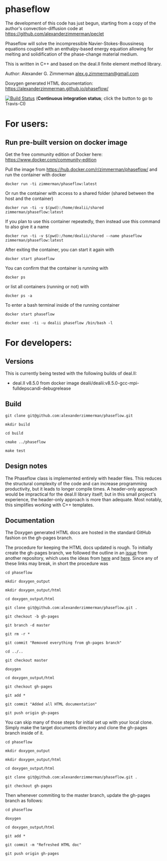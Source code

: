 # phaseflow

The development of this code has just begun, starting from a copy of the author's convection-diffusion code at https://github.com/alexanderzimmerman/peclet

Phaseflow will solve the incompressible Navier-Stokes-Boussinesq equations coupled with an enthalpy-based energy equation allowing for melting and solidification of the phase-change material medium.

This is written in C++ and based on the deal.II finite element method library.

Author: Alexander G. Zimmerman <alex.g.zimmerman@gmail.com>

Doxygen generated HTML documentation: https://alexanderzimmerman.github.io/phaseflow/

[![Build Status](https://travis-ci.org/alexanderzimmerman/phaseflow.svg?branch=master)](https://travis-ci.org/alexanderzimmerman/phaseflow) (<b>Continuous integration status</b>; click the button to go to Travis-CI)

# For users:
## Run pre-built version on docker image
Get the free community edition of Docker here: https://www.docker.com/community-edition

Pull the image from https://hub.docker.com/r/zimmerman/phaseflow/ and run the container with docker

    docker run -ti zimmerman/phaseflow:latest
    
Or run the container with access to a shared folder (shared between the host and the container)

    docker run -ti -v $(pwd):/home/dealii/shared zimmerman/phaseflow:latest
    
If you plan to use this container repeatedly, then instead use this command to also give it a name

    docker run -ti -v $(pwd):/home/dealii/shared --name phaseflow zimmerman/phaseflow:latest

After exiting the container, you can start it again with

    docker start phaseflow
    
You can confirm that the container is running with

    docker ps
    
or list all containers (running or not) with

    docker ps -a

To enter a bash terminal inside of the running container

    docker start phaseflow
    
    docker exec -ti -u dealii phaseflow /bin/bash -l

# For developers:
## Versions

This is currently being tested with the following builds of deal.II:
- deal.II v8.5.0 from docker image dealii/dealii:v8.5.0-gcc-mpi-fulldepscandi-debugrelease

## Build

    git clone git@github.com:alexanderzimmerman/phaseflow.git

    mkdir build

    cd build

    cmake ../phaseflow

    make test
    
## Design notes
The Phaseflow class is implemented entirely with header files. This reduces the structural complexity of the code and can increase programming productivity, but it leads to longer compile times. A header-only approach would be impractical for the deal.II library itself; but in this small project's experience, the header-only approach is more than adequate. Most notably, this simplifies working with C++ templates.

## Documentation
The Doxygen generated HTML docs are hosted in the standard GitHub fashion on the gh-pages branch.

The procedure for keeping the HTML docs updated is rough. To initially create the gh-pages branch, we followed the outline in an [issue](https://github.com/m-a-d-n-e-s-s/madness/issues/104) from another repository, which uses the ideas from [here](http://rickfoosusa.blogspot.de/2011/10/howto-use-doxygen-with-github.html) and [here](https://gist.github.com/chrisjacob/825950). Since any of these links may break, in short the procedure was

    cd phaseflow
    
    mkdir doxygen_output
    
    mkdir doxygen_output/html
    
    cd doxygen_output/html
    
    git clone git@github.com:alexanderzimmerman/phaseflow.git .
    
    git checkout -b gh-pages
    
    git branch -d master
    
    git rm -r *

    git commit "Removed everything from gh-pages branch"
    
    cd ../..
    
    git checkout master
    
    doxygen
    
    cd doxygen_output/html
    
    git checkout gh-pages
    
    git add *
    
    git commit "Added all HTML documentation"
    
    git push origin gh-pages

You can skip many of those steps for initial set up with your local clone. Simply make the target documents directory and clone the gh-pages branch inside of it.

    cd phaseflow

    mkdir doxygen_output
    
    mkdir doxygen_output/html
    
    cd doxygen_output/html
    
    git clone git@github.com:alexanderzimmerman/phaseflow.git .
    
    git checkout gh-pages

Then whenever commiting to the master branch, update the gh-pages branch as follows:

    cd phaseflow

    doxygen

    cd doxygen_output/html

    git add *

    git commit -m "Refreshed HTML doc"

    git push origin gh-pages
